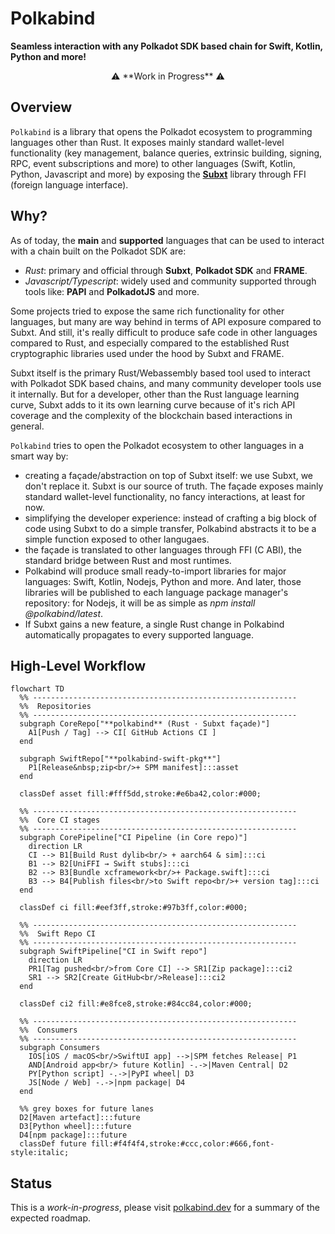 # Polkabind

**Seamless interaction with any Polkadot SDK based chain for Swift, Kotlin, Python and more!**

<p align="center">
  ⚠️ **Work in Progress** ⚠️
</p>

## Overview

`Polkabind` is a library that opens the Polkadot ecosystem to programming languages other than Rust. It exposes mainly standard wallet-level functionality (key management, balance queries, extrinsic building, signing, RPC, event subscriptions and more) to other languages (Swift, Kotlin, Python, Javascript and more) by exposing the **[Subxt](https://github.com/paritytech/subxt)** library through FFI (foreign language interface). 

## Why?

As of today, the **main** and **supported** languages that can be used to interact with a chain built on the Polkadot SDK are:

- *Rust*: primary and official through **Subxt**, **Polkadot SDK** and **FRAME**.
- *Javascript/Typescript*: widely used and community supported through tools like: **PAPI** and **PolkadotJS** and more.

Some projects tried to expose the same rich functionality for other languages, but many are way behind in terms of API exposure compared to Subxt. And still, it's really difficult to produce safe code in other languages compared to Rust, and especially compared to the established Rust cryptographic libraries used under the hood by Subxt and FRAME.

Subxt itself is the primary Rust/Webassembly based tool used to interact with Polkadot SDK based chains, and many community developer tools use it internally. But for a developer, other than the Rust language learning curve, Subxt adds to it its own learning curve because of it's rich API coverage and the complexity of the blockchain based interactions in general.

`Polkabind` tries to open the Polkadot ecosystem to other languages in a smart way by: 

- creating a façade/abstraction on top of Subxt itself: we use Subxt, we don't replace it. Subxt is our source of truth. The façade exposes mainly standard wallet-level functionality, no fancy interactions, at least for now.
- simplifying the developer experience: instead of crafting a big block of code using Subxt to do a simple transfer, Polkabind abstracts it to be a simple function exposed to other langugaes.
- the façade is translated to other languages through FFI (C ABI), the standard bridge between Rust and most runtimes.
- Polkabind will produce small ready-to-import libraries for major languages: Swift, Kotlin, Nodejs, Python and more. And later, those libraries will be published to each language package manager's repository: for Nodejs, it will be as simple as *npm install @polkabind/latest*. 
- If Subxt gains a new feature, a single Rust change in Polkabind automatically propagates to every supported language.


## High-Level Workflow

```mermaid
flowchart TD
  %% -----------------------------------------------------------
  %%  Repositories
  %% -----------------------------------------------------------
  subgraph CoreRepo["**polkabind** (Rust · Subxt façade)"]
    A1[Push / Tag] --> CI[ GitHub Actions CI ]
  end

  subgraph SwiftRepo["**polkabind-swift-pkg**"]
    P1[Release&nbsp;zip<br/>+ SPM manifest]:::asset
  end

  classDef asset fill:#fff5dd,stroke:#e6ba42,color:#000;

  %% -----------------------------------------------------------
  %%  Core CI stages
  %% -----------------------------------------------------------
  subgraph CorePipeline["CI Pipeline (in Core repo)"]
    direction LR
    CI --> B1[Build Rust dylib<br/> + aarch64 & sim]:::ci
    B1 --> B2[UniFFI → Swift stubs]:::ci
    B2 --> B3[Bundle xcframework<br/>+ Package.swift]:::ci
    B3 --> B4[Publish files<br/>to Swift repo<br/>+ version tag]:::ci
  end

  classDef ci fill:#eef3ff,stroke:#97b3ff,color:#000;

  %% -----------------------------------------------------------
  %%  Swift Repo CI
  %% -----------------------------------------------------------
  subgraph SwiftPipeline["CI in Swift repo"]
    direction LR
    PR1[Tag pushed<br/>from Core CI] --> SR1[Zip package]:::ci2
    SR1 --> SR2[Create GitHub<br/>Release]:::ci2
  end

  classDef ci2 fill:#e8fce8,stroke:#84cc84,color:#000;

  %% -----------------------------------------------------------
  %%  Consumers
  %% -----------------------------------------------------------
  subgraph Consumers
    IOS[iOS / macOS<br/>SwiftUI app] -->|SPM fetches Release| P1
    AND[Android app<br/> future Kotlin] -.->|Maven Central| D2
    PY[Python script] -.->|PyPI wheel| D3
    JS[Node / Web] -.->|npm package| D4
  end

  %% grey boxes for future lanes
  D2[Maven artefact]:::future
  D3[Python wheel]:::future
  D4[npm package]:::future
  classDef future fill:#f4f4f4,stroke:#ccc,color:#666,font-style:italic;
  ```

## Status

This is a *work-in-progress*, please visit [polkabind.dev](https://polkabind.dev) for a summary of the expected roadmap.
